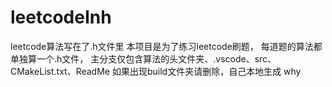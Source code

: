 # leetcodeInh
leetcode算法写在了.h文件里
本项目是为了练习leetcode刷题， 每道题的算法都单独算一个.h文件， 主分支仅包含算法的头文件夹、.vscode、src、CMakeList.txt、ReadMe 如果出现build文件夹请删除，自己本地生成
why
